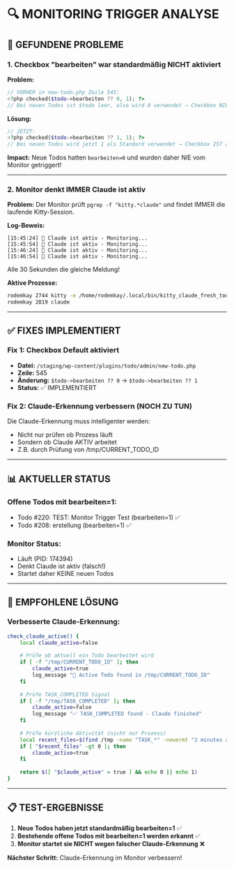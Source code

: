 # 🔍 MONITORING TRIGGER ANALYSE

## 🐛 GEFUNDENE PROBLEME

### 1. **Checkbox "bearbeiten" war standardmäßig NICHT aktiviert**

**Problem:**
```php
// VORHER in new-todo.php Zeile 545:
<?php checked($todo->bearbeiten ?? 0, 1); ?>
// Bei neuen Todos ist $todo leer, also wird 0 verwendet → Checkbox NICHT aktiviert
```

**Lösung:**
```php
// JETZT:
<?php checked($todo->bearbeiten ?? 1, 1); ?>
// Bei neuen Todos wird jetzt 1 als Standard verwendet → Checkbox IST aktiviert
```

**Impact:** Neue Todos hatten `bearbeiten=0` und wurden daher NIE vom Monitor getriggert!

---

### 2. **Monitor denkt IMMER Claude ist aktiv**

**Problem:**
Der Monitor prüft `pgrep -f "kitty.*claude"` und findet IMMER die laufende Kitty-Session.

**Log-Beweis:**
```
[15:45:24] 🔄 Claude ist aktiv - Monitoring...
[15:45:54] 🔄 Claude ist aktiv - Monitoring...
[15:46:24] 🔄 Claude ist aktiv - Monitoring...
[15:46:54] 🔄 Claude ist aktiv - Monitoring...
```
Alle 30 Sekunden die gleiche Meldung!

**Aktive Prozesse:**
```bash
rodemkay 2744 kitty -e /home/rodemkay/.local/bin/kitty_claude_fresh_todo.sh
rodemkay 2819 claude
```

---

## ✅ FIXES IMPLEMENTIERT

### Fix 1: Checkbox Default aktiviert
- **Datei:** `/staging/wp-content/plugins/todo/admin/new-todo.php`
- **Zeile:** 545
- **Änderung:** `$todo->bearbeiten ?? 0` → `$todo->bearbeiten ?? 1`
- **Status:** ✅ IMPLEMENTIERT

### Fix 2: Claude-Erkennung verbessern (NOCH ZU TUN)
Die Claude-Erkennung muss intelligenter werden:
- Nicht nur prüfen ob Prozess läuft
- Sondern ob Claude AKTIV arbeitet
- Z.B. durch Prüfung von /tmp/CURRENT_TODO_ID

---

## 📊 AKTUELLER STATUS

### Offene Todos mit bearbeiten=1:
- Todo #220: TEST: Monitor Trigger Test (bearbeiten=1) ✅
- Todo #208: erstellung (bearbeiten=1) ✅

### Monitor Status:
- Läuft (PID: 174394)
- Denkt Claude ist aktiv (falsch!)
- Startet daher KEINE neuen Todos

---

## 🎯 EMPFOHLENE LÖSUNG

### Verbesserte Claude-Erkennung:

```bash
check_claude_active() {
    local claude_active=false
    
    # Prüfe ob aktuell ein Todo bearbeitet wird
    if [ -f "/tmp/CURRENT_TODO_ID" ]; then
        claude_active=true
        log_message "📝 Active Todo found in /tmp/CURRENT_TODO_ID"
    fi
    
    # Prüfe TASK_COMPLETED Signal
    if [ -f "/tmp/TASK_COMPLETED" ]; then
        claude_active=false
        log_message "✅ TASK_COMPLETED found - Claude finished"
    fi
    
    # Prüfe kürzliche Aktivität (nicht nur Prozess)
    local recent_files=$(find /tmp -name "TASK_*" -newermt "2 minutes ago" 2>/dev/null | wc -l)
    if [ "$recent_files" -gt 0 ]; then
        claude_active=true
    fi
    
    return $([ "$claude_active" = true ] && echo 0 || echo 1)
}
```

---

## 📋 TEST-ERGEBNISSE

1. **Neue Todos haben jetzt standardmäßig bearbeiten=1** ✅
2. **Bestehende offene Todos mit bearbeiten=1 werden erkannt** ✅
3. **Monitor startet sie NICHT wegen falscher Claude-Erkennung** ❌

**Nächster Schritt:** Claude-Erkennung im Monitor verbessern!